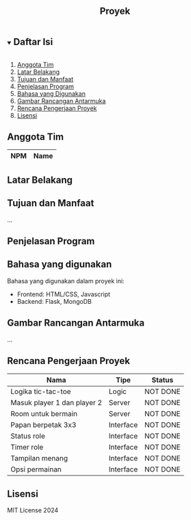 
<p align="center">
  <h2 align="center">
    Proyek
  </h2>
</p>

<!-- Daftar Isi -->
<details open="open">
  <summary><h2 style="display: inline-block">Daftar Isi</h2></summary>
  <ol>
    <li><a href="#anggota-tim">Anggota Tim</a></li>
    <li><a href="#latar-belakang">Latar Belakang</a></li>
    <li><a href="#tujuan-dan-manfaat">Tujuan dan Manfaat</a></li>
    <li><a href="#penjelasan-aplikasi">Penjelasan Program</a></li>
    <li><a href="#bahasa-yang-digunakan">Bahasa yang Digunakan</a></li>
    <li><a href="#gambar-rancangan-antarmuka">Gambar Rancangan Antarmuka</a></li>
    <li><a href="#rencana-pengerjaan-proyek">Rencana Pengerjaan Proyek</a></li>
    <li><a href="#lisensi">Lisensi</a></li>
  </ol>
</details>

<!-- Anggota Tim -->
## Anggota Tim
| NPM           | Name                        |
| ------------- |-----------------------------|

<!-- Latar Belakang -->
## Latar Belakang



<!-- Tujuan dan Manfaat -->
## Tujuan dan Manfaat

...

<!-- Penjelasan Program -->
## Penjelasan Program



<!-- Bahasa yang digunakan -->
## Bahasa yang digunakan

Bahasa yang digunakan dalam proyek ini:
- Frontend: HTML/CSS, Javascript
- Backend: Flask, MongoDB

<!-- Gambar Rancangan Antarmuka -->
## Gambar Rancangan Antarmuka

...

<!-- Rencana Pengerjaan Proyek -->
## Rencana Pengerjaan Proyek

| Nama                         | Tipe        | Status              |
| -----------------------------|-------------|---------------------|
| Logika tic-tac-toe           | Logic       | NOT DONE            |
| Masuk player 1 dan player 2  | Server      | NOT DONE            |
| Room untuk bermain           | Server      | NOT DONE            |
| Papan berpetak 3x3           | Interface   | NOT DONE            |
| Status role                  | Interface   | NOT DONE            |
| Timer role                   | Interface   | NOT DONE            |
| Tampilan menang              | Interface   | NOT DONE            |
| Opsi permainan               | Interface   | NOT DONE            |

<!-- Lisensi -->
## Lisensi

MIT License 2024